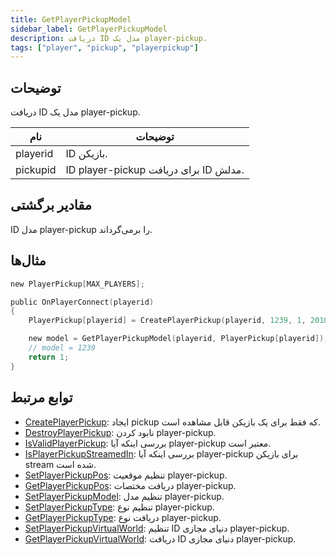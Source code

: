 ```yaml
---
title: GetPlayerPickupModel
sidebar_label: GetPlayerPickupModel
description: دریافت ID مدل یک player-pickup.
tags: ["player", "pickup", "playerpickup"]
---
```


<VersionWarn version='omp v1.1.0.2612' />

## توضیحات

دریافت ID مدل یک player-pickup.

| نام     | توضیحات                                         |
|----------|-----------------------------------------------------|
| playerid | ID بازیکن.                               |
| pickupid | ID player-pickup برای دریافت ID مدلش. |

## مقادیر برگشتی

ID مدل player-pickup را برمی‌گرداند.

## مثال‌ها

```c
new PlayerPickup[MAX_PLAYERS];

public OnPlayerConnect(playerid)
{
    PlayerPickup[playerid] = CreatePlayerPickup(playerid, 1239, 1, 2010.0979, 1222.0642, 10.8206, -1);

    new model = GetPlayerPickupModel(playerid, PlayerPickup[playerid]);
    // model = 1239
    return 1;
}
```

## توابع مرتبط

- [CreatePlayerPickup](CreatePlayerPickup): ایجاد pickup که فقط برای یک بازیکن قابل مشاهده است.
- [DestroyPlayerPickup](DestroyPlayerPickup): نابود کردن player-pickup.
- [IsValidPlayerPickup](IsValidPlayerPickup): بررسی اینکه آیا player-pickup معتبر است.
- [IsPlayerPickupStreamedIn](IsPlayerPickupStreamedIn): بررسی اینکه آیا player-pickup برای بازیکن stream شده است.
- [SetPlayerPickupPos](SetPlayerPickupPos): تنظیم موقعیت player-pickup.
- [GetPlayerPickupPos](GetPlayerPickupPos): دریافت مختصات player-pickup.
- [SetPlayerPickupModel](SetPlayerPickupModel): تنظیم مدل player-pickup.
- [SetPlayerPickupType](SetPlayerPickupType): تنظیم نوع player-pickup.
- [GetPlayerPickupType](GetPlayerPickupType): دریافت نوع player-pickup.
- [SetPlayerPickupVirtualWorld](SetPlayerPickupVirtualWorld): تنظیم ID دنیای مجازی player-pickup.
- [GetPlayerPickupVirtualWorld](GetPlayerPickupVirtualWorld): دریافت ID دنیای مجازی player-pickup.